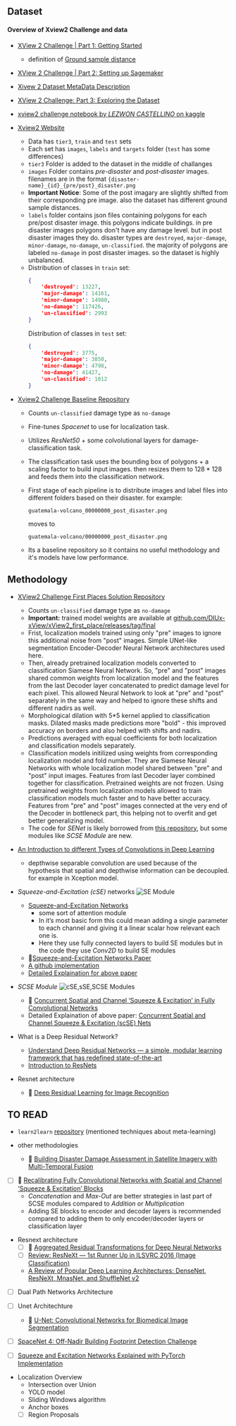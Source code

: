 ## Dataset

#### Overview of Xview2 Challenge and data

- [XView 2 Challenge | Part 1: Getting Started](https://lezwoncastelino.medium.com/xview-2-challenge-part-1-getting-started-270c2249e19e)

    - definition of [Ground sample distance](https://en.wikipedia.org/wiki/Ground_sample_distance)

- [XView 2 Challenge | Part 2: Setting up Sagemaker](https://lezwoncastelino.medium.com/xview-2-challenge-part-2-setting-up-sagemaker-49090d9167ea)

- [Xivew 2 Dataset MetaData Description](./res/xBD_Metadata_Explanation.pdf)

- [XView 2 Challenge: Part 3: Exploring the Dataset](https://medium.com/analytics-vidhya/xview-2-challenge-part-3-exploring-the-dataset-ec924303b0df)

- [xview2 challenge notebook by *LEZWON CASTELLINO* on kaggle](https://www.kaggle.com/code/lezwon/xview2-challenge/notebook)

- [Xview2 Website](https://xview2.org/download-links)
    - Data has `tier3`, `train` and `test` sets
    - Each set has `images`, `labels` and `targets` folder (`test` has some differences)
    - `tier3` Folder is added to the dataset in the middle of challanges
    - `images` Folder contains *pre-disaster* and *post-disaster* images. filenames are in the format `{disaster-name}_{id}_{pre/post}_disaster.png`
    - **Important Notice**: Some of the post imagary are slightly shifted from their corresponding pre image. also the dataset has different ground sample distances.
    - `labels` folder contains json files containing polygons for each pre/post disaster image. this polygons indicate buildings. in pre disaster images polygons don't have any damage level. but in post disaster images they do. disaster types are `destroyed`, `major-damage`, `minor-damage`, `no-damage`, `un-classified`. the majority of polygons are labeled `no-damage` in post disaster images. so the dataset is highly unbalanced.
    - Distribution of classes in `train` set:
        ```json
        {
            'destroyed': 13227,
            'major-damage': 14161,
            'minor-damage': 14980,
            'no-damage': 117426,
            'un-classified': 2993
        }
        ```
        Distribution of classes in `test` set:
        ```json
        {
            'destroyed': 3775,
            'major-damage': 3850,
            'minor-damage': 4798,
            'no-damage': 41427,
            'un-classified': 1012
        }
        ```

- [Xview2 Challenge Baseline Repository](https://github.com/DIUx-xView/xView2_baseline)
    - Counts `un-classified` damage type as `no-damage`
    - Fine-tunes *Spacenet* to use for localization task.
    - Utilizes *ResNet50* + some colvolutional layers for damage-classification task.
    - The classification task uses the bounding box of polygons + a scaling factor to build input images. then resizes them to $128*128$ and feeds them into the classification network.
    - First stage of each pipeline is to distribute images and label files into different folders based on their disaster. for example:

        `guatemala-volcano_00000000_post_disaster.png` 

        moves to 
        
        `guatemala-volcano/00000000_post_disaster.png`

    - Its a baseline repository so it contains no useful methodology and it's models have low performance.

## Methodology
- [XView2 Challenge First Places Solution Repository](https://github.com/DIUx-xView/xView2_first_place)
    - Counts `un-classified` damage type as `no-damage`
    - **Important:** trained model weights are available at [github.com/DIUx-xView/xView2_first_place/releases/tag/final](https://github.com/DIUx-xView/xView2_first_place/releases/tag/final)
    - Frist, localization models trained using only "pre" images to ignore this additional noise from "post" images. Simple UNet-like segmentation Encoder-Decoder Neural Network architectures used here.
    - Then, already pretrained localization models converted to classification Siamese Neural Network. So, "pre" and "post" images shared common weights from localization model and the features from the last Decoder layer concatenated to predict damage level for each pixel. This allowed Neural Network to look at "pre" and "post" separately in the same way and helped to ignore these shifts and different nadirs as well.
    - Morphological dilation with 5*5 kernel applied to classification masks. Dilated masks made predictions more "bold" - this improved accuracy on borders and also helped with shifts and nadirs.
    - Predictions averaged with equal coefficients for both localization and classification models separately.
    - Classification models initilized using weights from corresponding localization model and fold number. They are Siamese Neural Networks with whole localization model shared between "pre" and "post" input images. Features from last Decoder layer combined together for classification. Pretrained weights are not frozen. Using pretrained weights from localization models allowed to train classification models much faster and to have better accuracy. Features from "pre" and "post" images connected at the very end of the Decoder in bottleneck part, this helping not to overfit and get better generalizing model.
    - The code for *SENet* is likely borrowed from [this repository](https://github.com/TencentYoutuResearch/PersonReID-YouReID), but some modules like *SCSE Module* are new.

- [An Introduction to different Types of Convolutions in Deep Learning](https://towardsdatascience.com/types-of-convolutions-in-deep-learning-717013397f4d)
    - depthwise separable convolution are used because of the hypothesis that spatial and depthwise information can be decoupled. for example in Xception model.

- *Squeeze-and-Excitation (cSE)* networks
    ![SE Module](./res/SEModule.jpg)
    - [Squeeze-and-Excitation Networks](https://towardsdatascience.com/squeeze-and-excitation-networks-9ef5e71eacd7)
        - some sort of attention module
        - In it’s most basic form this could mean adding a single parameter to each channel and giving it a linear scalar how relevant each one is.
        - Here they use fully connected layers to build SE modules but in the code they use *Conv2D* to build SE modules
    - :page_facing_up:[Squeeze-and-Excitation Networks Paper](https://arxiv.org/pdf/1709.01507.pdf)
    - [A github implementation](https://github.com/ai-med/squeeze_and_excitation)
    - [Detailed Explaination for above paper](https://blog.paperspace.com/channel-attention-squeeze-and-excitation-networks/)

- *SCSE Module*
    ![cSE,sSE,SCSE Modules](./res/SCSEModule.png)
    - :page_facing_up: [Concurrent Spatial and Channel ‘Squeeze &
Excitation’ in Fully Convolutional Networks](https://arxiv.org/pdf/1803.02579.pdf)
    - Detailed Explaination of above paper: [Concurrent Spatial and Channel Squeeze & Excitation (scSE) Nets](https://blog.paperspace.com/scse-nets/)

- What is a Deep Residual Network?
    - [Understand Deep Residual Networks — a simple, modular learning framework that has redefined state-of-the-art](https://medium.com/@waya.ai/deep-residual-learning-9610bb62c355)
    - [Introduction to ResNets](https://towardsdatascience.com/introduction-to-resnets-c0a830a288a4)

- Resnet architecture
    - :page_facing_up: [Deep Residual Learning for Image Recognition](https://arxiv.org/pdf/1512.03385.pdf)

## TO READ

- `learn2learn` [repository](https://github.com/learnables/learn2learn) (mentioned techniques about meta-learning)

- other methodologies
    - :page_facing_up: [Building Disaster Damage Assessment in Satellite Imagery with Multi-Temporal Fusion](https://arxiv.org/pdf/2004.05525.pdf)

- [ ] :page_facing_up: [Recalibrating Fully Convolutional Networks with
Spatial and Channel ‘Squeeze & Excitation’ Blocks](https://arxiv.org/pdf/1808.08127.pdf) 
    - *Concatenation* and *Max-Out* are better strategies in last part of SCSE modules compared to *Addition* or *Multiplication*
    - Adding SE blocks to encoder and decoder layers is recommended compared to adding them to only encoder/decoder layers or classification layer


- Resnext architecture
    - [ ] :page_facing_up: [Aggregated Residual Transformations for Deep Neural Networks](https://arxiv.org/pdf/1611.05431.pdf)
    - [ ] [Review: ResNeXt — 1st Runner Up in ILSVRC 2016 (Image Classification)](https://towardsdatascience.com/review-resnext-1st-runner-up-of-ilsvrc-2016-image-classification-15d7f17b42ac)
    - [A Review of Popular Deep Learning Architectures: DenseNet, ResNeXt, MnasNet, and ShuffleNet v2](https://blog.paperspace.com/popular-deep-learning-architectures-densenet-mnasnet-shufflenet/)

- [ ] Dual Path Networks Architecture

- [ ] Unet Architechture
    - :page_facing_up: [U-Net: Convolutional Networks for Biomedical
Image Segmentation](https://arxiv.org/pdf/1505.04597.pdf)

- [ ] [SpaceNet 4: Off-Nadir Building Footprint Detection Challenge](https://github.com/SpaceNetChallenge/SpaceNet_Off_Nadir_Solutions/tree/master/cannab)

- [ ] [Squeeze and Excitation Networks Explained with PyTorch Implementation](https://amaarora.github.io/2020/07/24/SeNet.html)

-  Localization Overview
    - Intersection over Union
    - YOLO model
    - Sliding Windows algorithm
    - Anchor boxes
    - [ ] Region Proposals